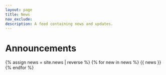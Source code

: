```yaml
---
layout: page
title: News
nav_exclude: 
description: A feed containing news and updates.
---
```


# Announcements

{% assign news = site.news | reverse %}
{% for new in news %}
{{ news }}
{% endfor %}
